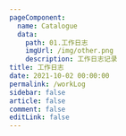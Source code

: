 ```yaml
---
pageComponent: 
  name: Catalogue
  data: 
    path: 01.工作日志
    imgUrl: /img/other.png
    description: 工作日志记录
title: 工作日志
date: 2021-10-02 00:00:00
permalink: /workLog
sidebar: false
article: false
comment: false
editLink: false
---
```


